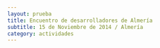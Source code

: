 ```yaml
---
layout: prueba
title: Encuentro de desarrolladores de Almería
subtitle: 15 de Noviembre de 2014 / Almería 
category: actividades
---
```

